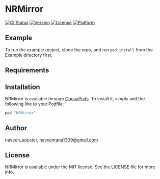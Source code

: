 # NRMirror

[![CI Status](http://img.shields.io/travis/naveen_appster/NRMirror.svg?style=flat)](https://travis-ci.org/naveen_appster/NRMirror)
[![Version](https://img.shields.io/cocoapods/v/NRMirror.svg?style=flat)](http://cocoapods.org/pods/NRMirror)
[![License](https://img.shields.io/cocoapods/l/NRMirror.svg?style=flat)](http://cocoapods.org/pods/NRMirror)
[![Platform](https://img.shields.io/cocoapods/p/NRMirror.svg?style=flat)](http://cocoapods.org/pods/NRMirror)

## Example

To run the example project, clone the repo, and run `pod install` from the Example directory first.

## Requirements

## Installation

NRMirror is available through [CocoaPods](http://cocoapods.org). To install
it, simply add the following line to your Podfile:

```ruby
pod "NRMirror"
```

## Author

naveen_appster, naveenrana1309@gmail.com

## License

NRMirror is available under the MIT license. See the LICENSE file for more info.
